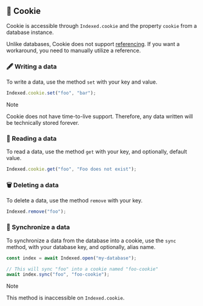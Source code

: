 ## :cookie: Cookie

Cookie is accessible through `Indexed.cookie` and the property `cookie` from a database instance.

Unlike databases, Cookie does not support [referencing](REFERENCE.md). If you want a workaround, you need to manually utilize a reference.

### :fountain_pen: Writing a data

To write a data, use the method `set` with your key and value.

```javascript
Indexed.cookie.set("foo", "bar");
```

> [!NOTE]
> Cookie does not have time-to-live support. Therefore, any data written will be technically stored forever.

### :file_folder: Reading a data

To read a data, use the method `get` with your key, and optionally, default value.

```javascript
Indexed.cookie.get("foo", "Foo does not exist");
```

### :wastebasket: Deleting a data

To delete a data, use the method `remove` with your key.

```javascript
Indexed.remove("foo");
```

### :link: Synchronize a data

To synchronize a data from the database into a cookie, use the `sync` method, with your database key, and optionally, alias name.

```javascript
const index = await Indexed.open("my-database");

// This will sync "foo" into a cookie named "foo-cookie"
await index.sync("foo", "foo-cookie");
```

> [!NOTE]
> This method is inaccessible on `Indexed.cookie`.
